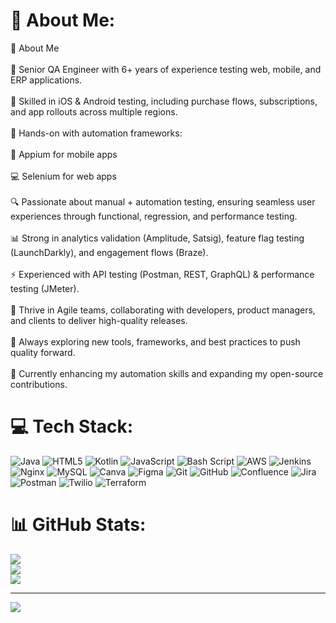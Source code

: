 # 💫 About Me:
👋 About Me<br><br>🧪 Senior QA Engineer with 6+ years of experience testing web, mobile, and ERP applications.<br><br>📱 Skilled in iOS & Android testing, including purchase flows, subscriptions, and app rollouts across multiple regions.<br><br>🤖 Hands-on with automation frameworks:<br><br>📲 Appium for mobile apps<br><br>💻 Selenium for web apps<br><br>🔍 Passionate about manual + automation testing, ensuring seamless user experiences through functional, regression, and performance testing.<br><br>📊 Strong in analytics validation (Amplitude, Satsig), feature flag testing (LaunchDarkly), and engagement flows (Braze).<br><br>⚡ Experienced with API testing (Postman, REST, GraphQL) & performance testing (JMeter).<br><br>🤝 Thrive in Agile teams, collaborating with developers, product managers, and clients to deliver high-quality releases.<br><br>🚀 Always exploring new tools, frameworks, and best practices to push quality forward.<br><br>🌱 Currently enhancing my automation skills and expanding my open-source contributions.


# 💻 Tech Stack:
![Java](https://img.shields.io/badge/java-%23ED8B00.svg?style=for-the-badge&logo=openjdk&logoColor=white) ![HTML5](https://img.shields.io/badge/html5-%23E34F26.svg?style=for-the-badge&logo=html5&logoColor=white) ![Kotlin](https://img.shields.io/badge/kotlin-%237F52FF.svg?style=for-the-badge&logo=kotlin&logoColor=white) ![JavaScript](https://img.shields.io/badge/javascript-%23323330.svg?style=for-the-badge&logo=javascript&logoColor=%23F7DF1E) ![Bash Script](https://img.shields.io/badge/bash_script-%23121011.svg?style=for-the-badge&logo=gnu-bash&logoColor=white) ![AWS](https://img.shields.io/badge/AWS-%23FF9900.svg?style=for-the-badge&logo=amazon-aws&logoColor=white) ![Jenkins](https://img.shields.io/badge/jenkins-%232C5263.svg?style=for-the-badge&logo=jenkins&logoColor=white) ![Nginx](https://img.shields.io/badge/nginx-%23009639.svg?style=for-the-badge&logo=nginx&logoColor=white) ![MySQL](https://img.shields.io/badge/mysql-4479A1.svg?style=for-the-badge&logo=mysql&logoColor=white) ![Canva](https://img.shields.io/badge/Canva-%2300C4CC.svg?style=for-the-badge&logo=Canva&logoColor=white) ![Figma](https://img.shields.io/badge/figma-%23F24E1E.svg?style=for-the-badge&logo=figma&logoColor=white) ![Git](https://img.shields.io/badge/git-%23F05033.svg?style=for-the-badge&logo=git&logoColor=white) ![GitHub](https://img.shields.io/badge/github-%23121011.svg?style=for-the-badge&logo=github&logoColor=white) ![Confluence](https://img.shields.io/badge/confluence-%23172BF4.svg?style=for-the-badge&logo=confluence&logoColor=white) ![Jira](https://img.shields.io/badge/jira-%230A0FFF.svg?style=for-the-badge&logo=jira&logoColor=white) ![Postman](https://img.shields.io/badge/Postman-FF6C37?style=for-the-badge&logo=postman&logoColor=white) ![Twilio](https://img.shields.io/badge/Twilio-F22F46?style=for-the-badge&logo=Twilio&logoColor=white) ![Terraform](https://img.shields.io/badge/terraform-%235835CC.svg?style=for-the-badge&logo=terraform&logoColor=white)
# 📊 GitHub Stats:
![](https://github-readme-stats.vercel.app/api?username=sseedarla&theme=dark&hide_border=false&include_all_commits=false&count_private=false)<br/>
![](https://nirzak-streak-stats.vercel.app/?user=sseedarla&theme=dark&hide_border=false)<br/>
![](https://github-readme-stats.vercel.app/api/top-langs/?username=sseedarla&theme=dark&hide_border=false&include_all_commits=false&count_private=false&layout=compact)

---
[![](https://visitcount.itsvg.in/api?id=sseedarla&icon=0&color=8)](https://visitcount.itsvg.in)

<!-- Proudly created with GPRM ( https://gprm.itsvg.in ) -->
